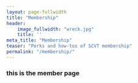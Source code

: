 ```yaml
---
layout: page-fullwidth
title: "Membership"
header: 
    image_fullwidth: "wreck.jpg"
    title: ''
meta_title: "Membership"
teaser: "Perks and how-tos of SCVT membership"
permalink: "/membership/"
---
```


### this is the member page

